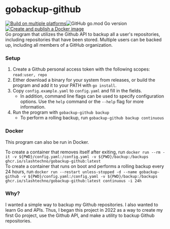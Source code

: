 # gobackup-github  
[![Build on multiple platforms](https://github.com/slashtechno/gobackup-github/actions/workflows/go-build.yml/badge.svg)](https://github.com/slashtechno/gobackup-github/actions/workflows/go-build.yml)![GitHub go.mod Go version](https://img.shields.io/github/go-mod/go-version/slashtechno/gobackup-github)[![Create and publish a Docker image](https://github.com/slashtechno/gobackup-github/actions/workflows/docker.yml/badge.svg?branch=main)](https://github.com/slashtechno/gobackup-github/actions/workflows/docker.yml)  
Go program that utilizes the Github API to backup all a user's repositories, including repositories that have been stored. Multiple users can be backed up, including all members of a GitHub organization.

### Setup  
1. Create a Github personal access token with the following scopes:  `read:user, repo`  
2. Either download a binary for your system from releases, or build the program and add it to your PATH with `go install`.
3. Copy `config.example.yaml` to `config.yaml` and fill in the fields.
    - In addition, command line flags can be used to specify configuration options. Use the `help` command or the `--help` flag for more information.
4. Run the program with `gobackup-github backup` 
    - To perform a rolling backup, run `gobackup-github backup continuous`

### Docker  
This program can also be run in Docker.  
<!-- To pull the image, run `docker pull ghcr.io/slashtechno/gobackup-github:latest`   -->
To create a container that removes itself after exiting, run `docker run --rm -it -v ${PWD}/config.yaml:/config.yaml -v ${PWD}/backup:/backups ghcr.io/slashtechno/gobackup-github:latest`  
To create a container that runs on boot and performs a rolling backup every 24 hours, run `docker run --restart unless-stopped -d --name gobackup-github -v ${PWD}/config.yaml:/config.yaml -v ${PWD}/backup:/backups ghcr.io/slashtechno/gobackup-github:latest continuous -i 24h`

### Why?  
I wanted a simple way to backup my Github repositories. I also wanted to learn Go and APIs. Thus, I began this project in 2022 as a way to create my first Go project, use the Github API, and make a utility to backup Github repositories.  